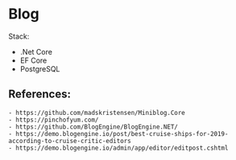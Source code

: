 # Blog

Stack:
- .Net Core
- EF Core
- PostgreSQL

## References:
    - https://github.com/madskristensen/Miniblog.Core
    - https://pinchofyum.com/
    - https://github.com/BlogEngine/BlogEngine.NET/
    - https://demo.blogengine.io/post/best-cruise-ships-for-2019-according-to-cruise-critic-editors
    - https://demo.blogengine.io/admin/app/editor/editpost.cshtml
